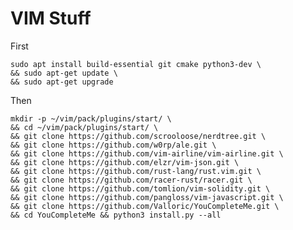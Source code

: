 # VIM Stuff

First 

    sudo apt install build-essential git cmake python3-dev \
    && sudo apt-get update \
    && sudo apt-get upgrade

Then

    mkdir -p ~/vim/pack/plugins/start/ \
    && cd ~/vim/pack/plugins/start/ \
    && git clone https://github.com/scrooloose/nerdtree.git \
    && git clone https://github.com/w0rp/ale.git \
    && git clone https://github.com/vim-airline/vim-airline.git \
    && git clone https://github.com/elzr/vim-json.git \
    && git clone https://github.com/rust-lang/rust.vim.git \
    && git clone https://github.com/racer-rust/racer.git \
    && git clone https://github.com/tomlion/vim-solidity.git \
    && git clone https://github.com/pangloss/vim-javascript.git \
    && git clone https://github.com/Valloric/YouCompleteMe.git \
    && cd YouCompleteMe && python3 install.py --all
